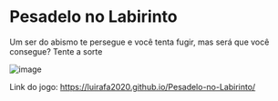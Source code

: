 # Pesadelo no Labirinto

Um ser do abismo te persegue e você tenta fugir, mas será que você consegue? Tente a sorte

![image](https://github.com/user-attachments/assets/d3dae0e5-26e2-4343-a9f0-0ab3e74e56f5)

Link do jogo: https://luirafa2020.github.io/Pesadelo-no-Labirinto/
